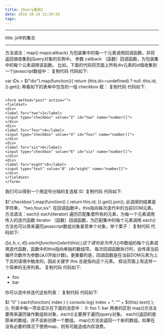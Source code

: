 ```yaml
---
title: jQuery基础2
date: 2016-10-28 22:50:59
tags:
---
```

---

title: js中的集合

---

方法语法：map()
map(callback)
为包装集中的每一个元素调用回调函数，并将返回值收集到jQuery对象的实例中。
参数
callback （函数）回调函数，为包装集中的每个元素调用该函数。
比如，下面的代码将页面上所有div元素的id值收集到一个javascript数组中：
复制代码 代码如下:

var iDs = $("div").map(function(){
    return (this.id==undefined) ? null :this.id;
}).get();
再看如下的表单中包含的一组 checkbox 框：
复制代码 代码如下:
```

<form method="post" action="">
<fieldset>
<div>
<label for="two">2</label>
<input type="checkbox" value="2" id="two" name="number[]">
</div>
<div>
<label for="four">4</label>
<input type="checkbox" value="4" id="four" name="number[]">
</div>
<div>
<label for="six">6</label>
<input type="checkbox" value="6" id="six" name="number[]">
</div>
<div>
<label for="eight">8</label>
<input type="text" value="8" id="eight" name="number[]">
</div>
</fieldset>
</form>

```
我们可以得到一个用逗号分隔的复选框 ID:
复制代码 代码如下:

$(':checkbox').map(function() {
return this.id;
}).get().join();
此调用的结果是字符串， "two,four,six".
在回调函数中，this指向每次迭代中的当前DOM元素。
方法语法：each()
each(iterator)
遍历匹配集里所有的元素，为每一个元素调用传入的迭代函数
iterator （函数）回调函数，为匹配集中的每个元素调用
each()方法也可以用来遍历javascript数组对象甚至单个对象，举个栗子：
复制代码 代码如下:

$([a,b,c,d]).each(function(){
    alert(this);
})
这个语句会为传入$()中数组的每个元素调用迭代函数，函数中的this指向单独的数组项。
每次回调函数执行时，会传递当前循环次数作为参数(从0开始计数)。更重要的是，回调函数是在当前DOM元素为上下文的语境中触发的。因此关键字 this 总是指向这个元素。
假设页面上有这样一个简单的无序列表。
复制代码 代码如下:

<ul>
<li>foo</li>
<li>bar</li>
</ul>
你可以选中并迭代这些列表：
复制代码 代码如下:

$( "li" ).each(function( index ) {
console.log( index + ": "" + $(this).text() );
});
列表中每一项会显示在下面的消息中：
0: foo
1: bar 
两者的区别
map()方法主要用来遍历操作数组和对象，each()主要用于遍历jquery对象。
each()返回的是原来的数组，并不会新创建一个数组。
map()方法会返回一个新的数组。如果在没有必要的情况下使用map，则有可能造成内存浪费。